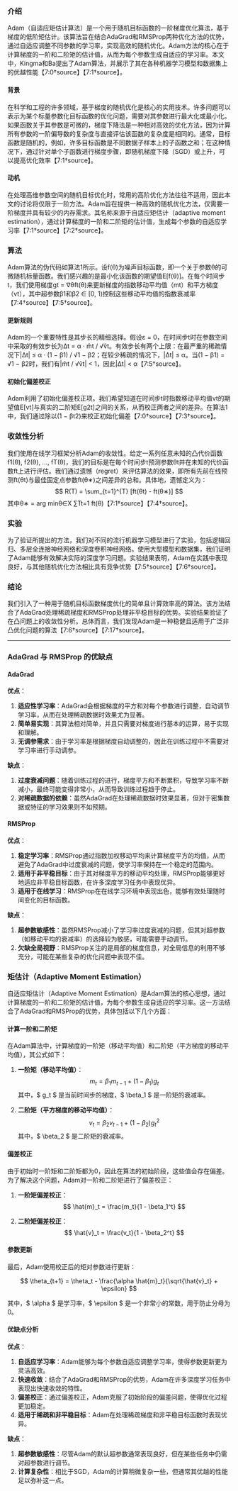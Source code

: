 ### 介绍

Adam（自适应矩估计算法）是一个用于随机目标函数的一阶梯度优化算法，基于梯度的低阶矩估计。该算法旨在结合AdaGrad和RMSProp两种优化方法的优势，通过自适应调整不同参数的学习率，实现高效的随机优化。Adam方法的核心在于计算梯度的一阶和二阶矩的估计值，从而为每个参数生成自适应的学习率。本文中，Kingma和Ba提出了Adam算法，并展示了其在各种机器学习模型和数据集上的优越性能【7:0†source】【7:1†source】。

#### 背景

在科学和工程的许多领域，基于梯度的随机优化是核心的实用技术。许多问题可以表示为某个标量参数化目标函数的优化问题，需要对其参数进行最大化或最小化。如果函数关于其参数是可微的，梯度下降法是一种相对高效的优化方法，因为计算所有参数的一阶偏导数的复杂度与直接评估该函数的复杂度是相同的。通常，目标函数是随机的，例如，许多目标函数是不同数据子样本上的子函数之和；在这种情况下，通过针对单个子函数进行梯度步骤，即随机梯度下降（SGD）或上升，可以提高优化效率【7:1†source】。

#### 动机

在处理高维参数空间的随机目标优化时，常用的高阶优化方法往往不适用，因此本文的讨论将仅限于一阶方法。Adam旨在提供一种高效的随机优化方法，仅需要一阶梯度并具有较少的内存需求。其名称来源于自适应矩估计（adaptive moment estimation），通过计算梯度的一阶和二阶矩的估计值，生成每个参数的自适应学习率【7:1†source】【7:2†source】。

### 算法

Adam算法的伪代码如算法1所示。设f(θ)为噪声目标函数，即一个关于参数θ的可微随机标量函数。我们感兴趣的是最小化该函数的期望值E[f(θ)]。在每个时间步t，我们使用梯度gt = ∇θft(θ)来更新梯度的指数移动平均值（mt）和平方梯度（vt），其中超参数β1和β2 ∈ [0, 1)控制这些移动平均值的指数衰减率【7:4†source】【7:5†source】。

#### 更新规则

Adam的一个重要特性是其步长的精细选择。假设ε = 0，在时间步t时在参数空间中采取的有效步长为∆t = α · m̂t / √v̂t。有效步长有两个上限：在最严重的稀疏情况下|∆t| ≤ α · (1 − β1) / √1 − β2；在较少稀疏的情况下，|∆t| ≤ α。当(1 − β1) = √1 − β2时，我们有|m̂t / √v̂t| < 1，因此|∆t| < α【7:5†source】。

#### 初始化偏差校正

Adam利用了初始化偏差校正项。我们希望知道在时间步t时指数移动平均值vt的期望值E[vt]与真实的二阶矩E[g2t]之间的关系，从而校正两者之间的差异。在算法1中，我们通过除以(1 − βt2)来校正初始化偏差【7:0†source】【7:3†source】。

### 收敛性分析

我们使用在线学习框架分析Adam的收敛性。给定一系列任意未知的凸代价函数f1(θ), f2(θ), ..., fT(θ)，我们的目标是在每个时间步t预测参数θt并在未知的代价函数ft上进行评估。我们通过遗憾（regret）来评估算法的效果，即所有先前在线预测ft(θt)与最佳固定点参数ft(θ∗)之间差异的总和。具体地，遗憾定义为：
$$ R(T) = \sum_{t=1}^{T} [ft(θt) - ft(θ∗)] $$
其中θ∗ = arg minθ∈X ∑Tt=1 ft(θ)【7:1†source】【7:4†source】。

### 实验

为了验证所提出的方法，我们对不同的流行机器学习模型进行了实验，包括逻辑回归、多层全连接神经网络和深度卷积神经网络。使用大型模型和数据集，我们证明了Adam能够有效解决实际的深度学习问题。实验结果表明，Adam在实践中表现良好，与其他随机优化方法相比具有竞争优势【7:5†source】【7:6†source】。

### 结论

我们引入了一种用于随机目标函数梯度优化的简单且计算效率高的算法。该方法结合了AdaGrad处理稀疏梯度和RMSProp处理非平稳目标的优势。实验结果验证了在凸问题上的收敛性分析。总体而言，我们发现Adam是一种稳健且适用于广泛非凸优化问题的算法【7:6†source】【7:17†source】。

---

### AdaGrad 与 RMSProp 的优缺点

#### AdaGrad

**优点**：
1. **适应性学习率**：AdaGrad会根据梯度的平方和对每个参数进行调整，自动调节学习率，从而在处理稀疏数据时效果尤为显著。
2. **简单易实现**：其算法相对简单，并且只需要对梯度进行基本的运算，易于实现和理解。
3. **无调参需求**：由于学习率是根据梯度自动调整的，因此在训练过程中不需要对学习率进行手动调参。

**缺点**：
1. **过度衰减问题**：随着训练过程的进行，梯度平方和不断累积，导致学习率不断减小，最终可能变得非常小，从而导致训练过程趋于停止。
2. **对稀疏数据的依赖**：虽然AdaGrad在处理稀疏数据时效果显著，但对于密集数据或特征的学习效果则不如预期。

#### RMSProp

**优点**：
1. **稳定学习率**：RMSProp通过指数加权移动平均来计算梯度平方的均值，从而避免了AdaGrad中过度衰减的问题，使学习率保持在一个稳定的范围内。
2. **适用于非平稳目标**：由于其对梯度平方的移动平均处理，RMSProp能够更好地适应非平稳目标函数，在许多深度学习任务中表现优异。
3. **适用于在线学习**：RMSProp在在线学习环境中表现出色，能够有效处理随时间变化的目标函数。

**缺点**：
1. **超参数敏感性**：虽然RMSProp减小了学习率过度衰减的问题，但其对超参数（如移动平均的衰减率）的选择较为敏感，可能需要手动调节。
2. **欠缺全局视野**：RMSProp关注的是局部的梯度信息，对全局信息的利用不够充分，可能在某些复杂的优化问题中表现不佳。

### 矩估计（Adaptive Moment Estimation）

自适应矩估计（Adaptive Moment Estimation）是Adam算法的核心思想，通过计算梯度的一阶和二阶矩的估计值，为每个参数生成自适应的学习率。这一方法结合了AdaGrad和RMSProp的优势，具体包括以下几个方面：

#### 计算一阶和二阶矩

在Adam算法中，计算梯度的一阶矩（移动平均值）和二阶矩（平方梯度的移动平均值），其公式如下：

1. **一阶矩（移动平均值）**：
$$ m_t = \beta_1 m_{t-1} + (1 - \beta_1) g_t $$
其中，$ g_t $ 是当前时间步的梯度，$ \beta_1 $ 是一阶矩的衰减率。

2. **二阶矩（平方梯度的移动平均值）**：
$$ v_t = \beta_2 v_{t-1} + (1 - \beta_2) g_t^2 $$
其中，$ \beta_2 $ 是二阶矩的衰减率。

#### 偏差校正

由于初始时一阶矩和二阶矩都为0，因此在算法的初始阶段，这些值会存在偏差。为了解决这个问题，Adam对一阶和二阶矩进行了偏差校正：

1. **一阶矩偏差校正**：
$$ \hat{m}_t = \frac{m_t}{1 - \beta_1^t} $$

2. **二阶矩偏差校正**：
$$ \hat{v}_t = \frac{v_t}{1 - \beta_2^t} $$

#### 参数更新

最后，Adam使用校正后的矩对参数进行更新：

$$ \theta_{t+1} = \theta_t - \frac{\alpha \hat{m}_t}{\sqrt{\hat{v}_t} + \epsilon} $$

其中，$ \alpha $ 是学习率，$ \epsilon $ 是一个非常小的常数，用于防止分母为0。

#### 优缺点分析

**优点**：
1. **自适应学习率**：Adam能够为每个参数自适应调整学习率，使得参数更新更为灵活高效。
2. **快速收敛**：结合了AdaGrad和RMSProp的优势，Adam在许多深度学习任务中表现出快速收敛的特性。
3. **偏差校正**：通过偏差校正，Adam克服了初始阶段的偏差问题，使得优化过程更加稳定。
4. **适用于稀疏和非平稳目标**：Adam在处理稀疏梯度和非平稳目标函数时表现优异。

**缺点**：
1. **超参数敏感性**：尽管Adam的默认超参数通常表现良好，但在某些任务中仍需对超参数进行调节。
2. **计算复杂性**：相比于SGD，Adam的计算稍微复杂一些，但通常其优越的性能足以弥补这一点。

